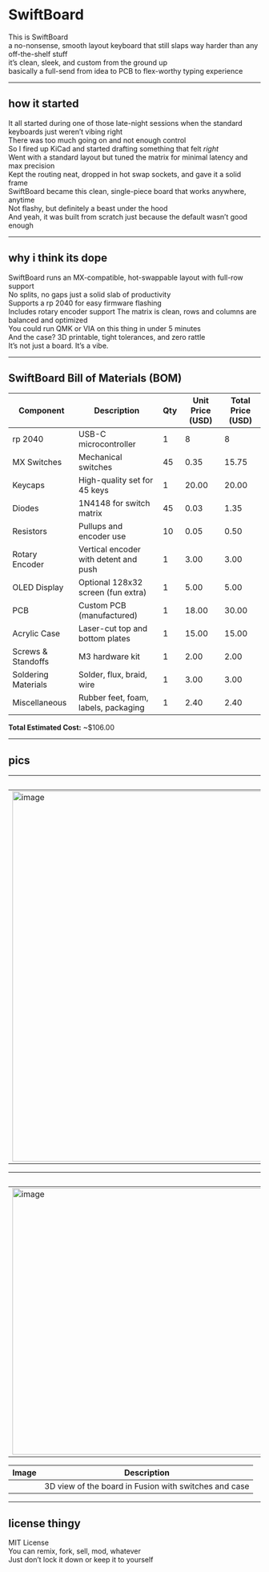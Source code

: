 # SwiftBoard

This is SwiftBoard  
a no-nonsense, smooth layout keyboard that still slaps way harder than any off-the-shelf stuff  
it’s clean, sleek, and custom from the ground up  
basically a full-send from idea to PCB to flex-worthy typing experience

---

## how it started

It all started during one of those late-night sessions when the standard keyboards just weren’t vibing right  
There was too much going on and not enough control  
So I fired up KiCad and started drafting something that felt *right*  
Went with a standard layout but tuned the matrix for minimal latency and max precision  
Kept the routing neat, dropped in hot swap sockets, and gave it a solid frame  
SwiftBoard became this clean, single-piece board that works anywhere, anytime  
Not flashy, but definitely a beast under the hood  
And yeah, it was built from scratch just because the default wasn’t good enough

---

## why i think its dope

SwiftBoard runs an MX-compatible, hot-swappable layout with full-row support  
No splits, no gaps just a solid slab of productivity  
Supports a rp 2040 for easy firmware flashing  
Includes rotary encoder support
The matrix is clean, rows and columns are balanced and optimized  
You could run QMK or VIA on this thing in under 5 minutes  
And the case? 3D printable, tight tolerances, and zero rattle  
It’s not just a board. It’s a vibe.

---

## SwiftBoard Bill of Materials (BOM)

| Component            | Description                              | Qty | Unit Price (USD) | Total Price (USD) |
|----------------------|------------------------------------------|-----|------------------|-------------------|
| rp 2040              | USB-C microcontroller                    | 1   | 8                | 8                 |
| MX Switches          | Mechanical switches                      | 45  | 0.35             | 15.75             |
| Keycaps              | High-quality set for 45 keys             | 1   | 20.00            | 20.00             |
| Diodes               | 1N4148 for switch matrix                 | 45  | 0.03             | 1.35              |
| Resistors            | Pullups and encoder use                 | 10  | 0.05              | 0.50              |
| Rotary Encoder       | Vertical encoder with detent and push    | 1   | 3.00             | 3.00              |
| OLED Display         | Optional 128x32 screen (fun extra)       | 1   | 5.00             | 5.00              |
| PCB                  | Custom PCB (manufactured)                | 1   | 18.00            | 30.00             |
| Acrylic Case         | Laser-cut top and bottom plates          | 1   | 15.00            | 15.00             |
| Screws & Standoffs   | M3 hardware kit                          | 1   | 2.00             | 2.00              |
| Soldering Materials  | Solder, flux, braid, wire                | 1   | 3.00             | 3.00              |
| Miscellaneous        | Rubber feet, foam, labels, packaging     | 1   | 2.40             | 2.40              |

**Total Estimated Cost:** ~$106.00


---

## pics 

| Image | Description |
|-------|-------------|
| <img width="1440" height="739" alt="image" src="https://github.com/user-attachments/assets/7a120fe3-3c2f-42de-a406-30c696633d6d" />  | Full PCB view with matrix routing and Pro Micro headers |

| Image | Description |
|-------|-------------|
| <img width="1500" height="532" alt="image" src="https://github.com/user-attachments/assets/5c15c727-9c5e-4294-8927-d8e72b9ba3e1" /> | Clean schematic showing the rows, cols |

| Image | Description |
|-------|-------------|
|  | 3D view of the board in Fusion with switches and case |

---

## license thingy

MIT License  
You can remix, fork, sell, mod, whatever  
Just don’t lock it down or keep it to yourself  
